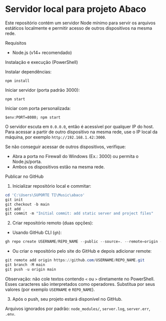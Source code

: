 # Servidor local para projeto Abaco

Este repositório contém um servidor Node mínimo para servir os arquivos estáticos localmente e permitir acesso de outros dispositivos na mesma rede.

Requisitos
- Node.js (v14+ recomendado)

Instalação e execução (PowerShell)

Instalar dependências:

```
npm install
```

Iniciar servidor (porta padrão 3000):

```
npm start
```

Iniciar com porta personalizada:

```
$env:PORT=8080; npm start
```

O servidor escuta em `0.0.0.0`, então é acessível por qualquer IP do host. Para acessar a partir de outro dispositivo na mesma rede, use o IP local da máquina, por exemplo `http://192.168.1.42:3000`.

Se não conseguir acessar de outros dispositivos, verifique:
- Abra a porta no Firewall do Windows (Ex.: 3000) ou permita o Node.js/porta.
- Ambos os dispositivos estão na mesma rede.

Publicar no GitHub
1. Inicializar repositório local e commitar:

```powershell
cd 'C:\Users\SUPORTE TI\Music\abaco'
git init
git checkout -b main
git add .
git commit -m "Initial commit: add static server and project files"
```

2. Criar repositório remoto (duas opções):

- Usando GitHub CLI (`gh`):

```powershell
gh repo create USERNAME/REPO_NAME --public --source=. --remote=origin --push
```

- Ou criar o repositório pelo site do GitHub e depois adicionar remote:

```powershell
git remote add origin https://github.com/USERNAME/REPO_NAME.git
git branch -M main
git push -u origin main
```

Observação: não cole textos contendo `<` ou `>` diretamente no PowerShell. Esses caracteres são interpretados como operadores. Substitua por seus valores (por exemplo `USERNAME` e `REPO_NAME`).

3. Após o push, seu projeto estará disponível no GitHub.

Arquivos ignorados por padrão: `node_modules/`, `server.log`, `server.err`, `.env`.

